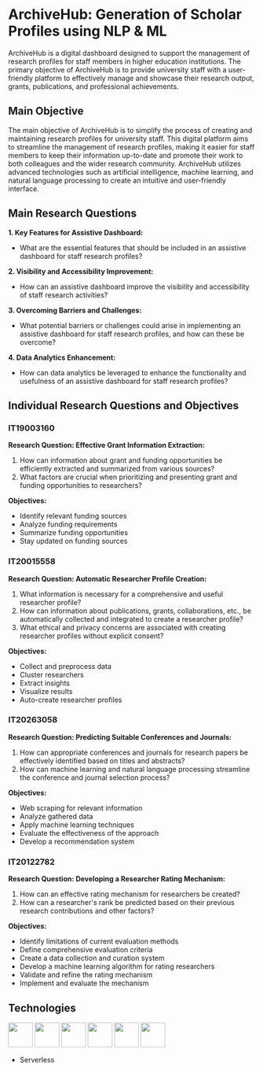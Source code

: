 # ArchiveHub: Generation of Scholar Profiles using NLP & ML
ArchiveHub is a digital dashboard designed to support the management of research profiles for staff members in higher education institutions. The primary objective of ArchiveHub is to provide university staff with a user-friendly platform to effectively manage and showcase their research output, grants, publications, and professional achievements.

## Main Objective

The main objective of ArchiveHub is to simplify the process of creating and maintaining research profiles for university staff. This digital platform aims to streamline the management of research profiles, making it easier for staff members to keep their information up-to-date and promote their work to both colleagues and the wider research community. ArchiveHub utilizes advanced technologies such as artificial intelligence, machine learning, and natural language processing to create an intuitive and user-friendly interface.

## Main Research Questions

**1. Key Features for Assistive Dashboard:**
- What are the essential features that should be included in an assistive dashboard for staff research profiles?

**2. Visibility and Accessibility Improvement:**
- How can an assistive dashboard improve the visibility and accessibility of staff research activities?

**3. Overcoming Barriers and Challenges:**
- What potential barriers or challenges could arise in implementing an assistive dashboard for staff research profiles, and how can these be overcome?

**4. Data Analytics Enhancement:**
- How can data analytics be leveraged to enhance the functionality and usefulness of an assistive dashboard for staff research profiles?

## Individual Research Questions and Objectives

### IT19003160

**Research Question: Effective Grant Information Extraction:**
1. How can information about grant and funding opportunities be efficiently extracted and summarized from various sources?
2. What factors are crucial when prioritizing and presenting grant and funding opportunities to researchers?

**Objectives:**
- Identify relevant funding sources
- Analyze funding requirements
- Summarize funding opportunities
- Stay updated on funding sources

### IT20015558

**Research Question: Automatic Researcher Profile Creation:**
1. What information is necessary for a comprehensive and useful researcher profile?
2. How can information about publications, grants, collaborations, etc., be automatically collected and integrated to create a researcher profile?
3. What ethical and privacy concerns are associated with creating researcher profiles without explicit consent?

**Objectives:**
- Collect and preprocess data
- Cluster researchers
- Extract insights
- Visualize results
- Auto-create researcher profiles

### IT20263058

**Research Question: Predicting Suitable Conferences and Journals:**
1. How can appropriate conferences and journals for research papers be effectively identified based on titles and abstracts?
2. How can machine learning and natural language processing streamline the conference and journal selection process?

**Objectives:**
- Web scraping for relevant information
- Analyze gathered data
- Apply machine learning techniques
- Evaluate the effectiveness of the approach
- Develop a recommendation system

### IT20122782

**Research Question: Developing a Researcher Rating Mechanism:**
1. How can an effective rating mechanism for researchers be created?
2. How can a researcher's rank be predicted based on their previous research contributions and other factors?

**Objectives:**
- Identify limitations of current evaluation methods
- Define comprehensive evaluation criteria
- Create a data collection and curation system
- Develop a machine learning algorithm for rating researchers
- Validate and refine the rating mechanism
- Implement and evaluate the mechanism

## Technologies

<img height="50" src="https://user-images.githubusercontent.com/25181517/117447155-6a868a00-af3d-11eb-9cfe-245df15c9f3f.png"> 
<img height="50" src="https://user-images.githubusercontent.com/25181517/183423507-c056a6f9-1ba8-4312-a350-19bcbc5a8697.png">
<img height="50" src="https://user-images.githubusercontent.com/25181517/183897015-94a058a6-b86e-4e42-a37f-bf92061753e5.png">
<img height="50" src="https://user-images.githubusercontent.com/25181517/183568594-85e280a7-0d7e-4d1a-9028-c8c2209e073c.png">
<img height="50" src="https://user-images.githubusercontent.com/25181517/183896132-54262f2e-6d98-41e3-8888-e40ab5a17326.png">
<img height="50" src="https://user-images.githubusercontent.com/25181517/183423775-2276e25d-d43d-4e58-890b-edbc88e915f7.png">


- Serverless
